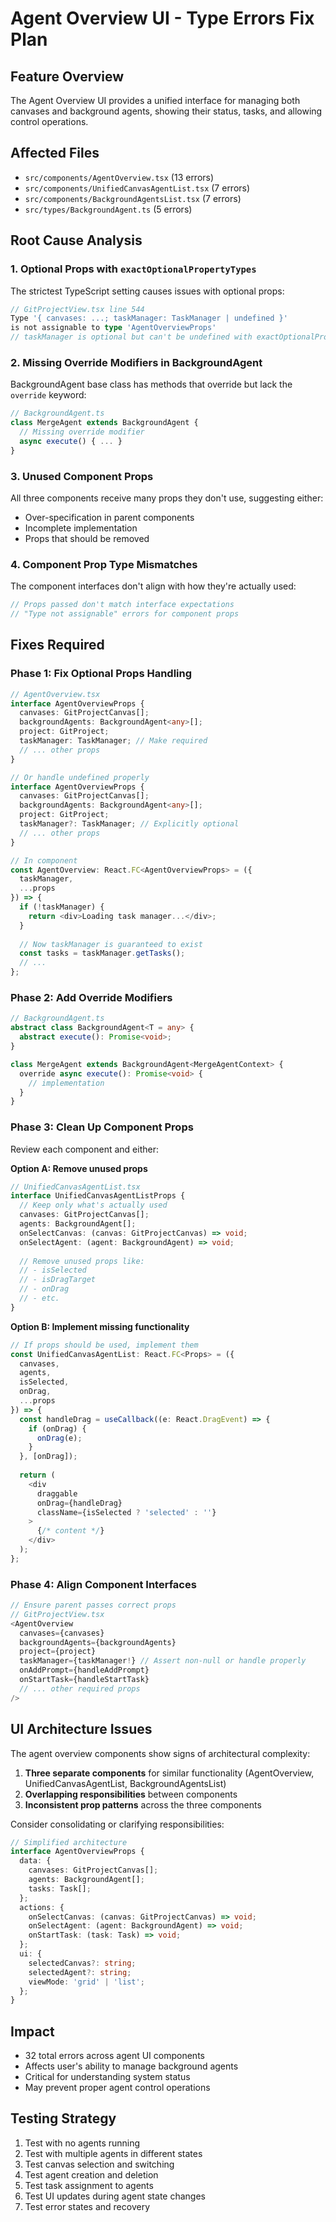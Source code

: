 # Agent Overview UI - Type Errors Fix Plan

## Feature Overview
The Agent Overview UI provides a unified interface for managing both canvases and background agents, showing their status, tasks, and allowing control operations.

## Affected Files
- `src/components/AgentOverview.tsx` (13 errors)
- `src/components/UnifiedCanvasAgentList.tsx` (7 errors)
- `src/components/BackgroundAgentsList.tsx` (7 errors)
- `src/types/BackgroundAgent.ts` (5 errors)

## Root Cause Analysis

### 1. **Optional Props with `exactOptionalPropertyTypes`**
The strictest TypeScript setting causes issues with optional props:
```typescript
// GitProjectView.tsx line 544
Type '{ canvases: ...; taskManager: TaskManager | undefined }' 
is not assignable to type 'AgentOverviewProps'
// taskManager is optional but can't be undefined with exactOptionalPropertyTypes
```

### 2. **Missing Override Modifiers in BackgroundAgent**
BackgroundAgent base class has methods that override but lack the `override` keyword:
```typescript
// BackgroundAgent.ts
class MergeAgent extends BackgroundAgent {
  // Missing override modifier
  async execute() { ... }
}
```

### 3. **Unused Component Props**
All three components receive many props they don't use, suggesting either:
- Over-specification in parent components
- Incomplete implementation
- Props that should be removed

### 4. **Component Prop Type Mismatches**
The component interfaces don't align with how they're actually used:
```typescript
// Props passed don't match interface expectations
// "Type not assignable" errors for component props
```

## Fixes Required

### Phase 1: Fix Optional Props Handling
```typescript
// AgentOverview.tsx
interface AgentOverviewProps {
  canvases: GitProjectCanvas[];
  backgroundAgents: BackgroundAgent<any>[];
  project: GitProject;
  taskManager: TaskManager; // Make required
  // ... other props
}

// Or handle undefined properly
interface AgentOverviewProps {
  canvases: GitProjectCanvas[];
  backgroundAgents: BackgroundAgent<any>[];
  project: GitProject;
  taskManager?: TaskManager; // Explicitly optional
  // ... other props
}

// In component
const AgentOverview: React.FC<AgentOverviewProps> = ({
  taskManager,
  ...props
}) => {
  if (!taskManager) {
    return <div>Loading task manager...</div>;
  }
  
  // Now taskManager is guaranteed to exist
  const tasks = taskManager.getTasks();
  // ...
};
```

### Phase 2: Add Override Modifiers
```typescript
// BackgroundAgent.ts
abstract class BackgroundAgent<T = any> {
  abstract execute(): Promise<void>;
}

class MergeAgent extends BackgroundAgent<MergeAgentContext> {
  override async execute(): Promise<void> {
    // implementation
  }
}
```

### Phase 3: Clean Up Component Props
Review each component and either:

**Option A: Remove unused props**
```typescript
// UnifiedCanvasAgentList.tsx
interface UnifiedCanvasAgentListProps {
  // Keep only what's actually used
  canvases: GitProjectCanvas[];
  agents: BackgroundAgent[];
  onSelectCanvas: (canvas: GitProjectCanvas) => void;
  onSelectAgent: (agent: BackgroundAgent) => void;
  
  // Remove unused props like:
  // - isSelected
  // - isDragTarget
  // - onDrag
  // - etc.
}
```

**Option B: Implement missing functionality**
```typescript
// If props should be used, implement them
const UnifiedCanvasAgentList: React.FC<Props> = ({
  canvases,
  agents,
  isSelected,
  onDrag,
  ...props
}) => {
  const handleDrag = useCallback((e: React.DragEvent) => {
    if (onDrag) {
      onDrag(e);
    }
  }, [onDrag]);
  
  return (
    <div 
      draggable
      onDrag={handleDrag}
      className={isSelected ? 'selected' : ''}
    >
      {/* content */}
    </div>
  );
};
```

### Phase 4: Align Component Interfaces
```typescript
// Ensure parent passes correct props
// GitProjectView.tsx
<AgentOverview
  canvases={canvases}
  backgroundAgents={backgroundAgents}
  project={project}
  taskManager={taskManager!} // Assert non-null or handle properly
  onAddPrompt={handleAddPrompt}
  onStartTask={handleStartTask}
  // ... other required props
/>
```

## UI Architecture Issues

The agent overview components show signs of architectural complexity:
1. **Three separate components** for similar functionality (AgentOverview, UnifiedCanvasAgentList, BackgroundAgentsList)
2. **Overlapping responsibilities** between components
3. **Inconsistent prop patterns** across the three components

Consider consolidating or clarifying responsibilities:
```typescript
// Simplified architecture
interface AgentOverviewProps {
  data: {
    canvases: GitProjectCanvas[];
    agents: BackgroundAgent[];
    tasks: Task[];
  };
  actions: {
    onSelectCanvas: (canvas: GitProjectCanvas) => void;
    onSelectAgent: (agent: BackgroundAgent) => void;
    onStartTask: (task: Task) => void;
  };
  ui: {
    selectedCanvas?: string;
    selectedAgent?: string;
    viewMode: 'grid' | 'list';
  };
}
```

## Impact
- 32 total errors across agent UI components
- Affects user's ability to manage background agents
- Critical for understanding system status
- May prevent proper agent control operations

## Testing Strategy
1. Test with no agents running
2. Test with multiple agents in different states
3. Test canvas selection and switching
4. Test agent creation and deletion
5. Test task assignment to agents
6. Test UI updates during agent state changes
7. Test error states and recovery